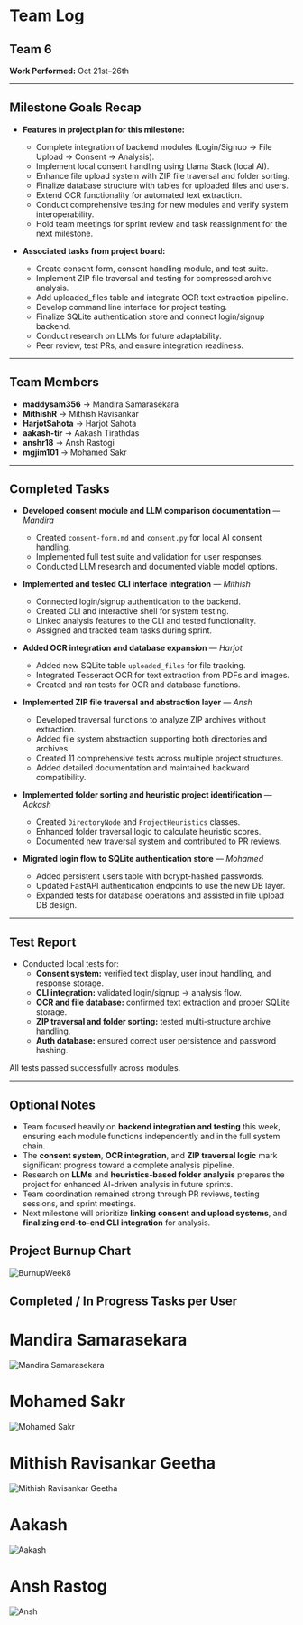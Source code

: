 # Team Log  

## Team 6  

**Work Performed:** Oct 21st–26th  

---

## Milestone Goals Recap  

- **Features in project plan for this milestone:**  
  - Complete integration of backend modules (Login/Signup → File Upload → Consent → Analysis).  
  - Implement local consent handling using Llama Stack (local AI).  
  - Enhance file upload system with ZIP file traversal and folder sorting.  
  - Finalize database structure with tables for uploaded files and users.  
  - Extend OCR functionality for automated text extraction.  
  - Conduct comprehensive testing for new modules and verify system interoperability.  
  - Hold team meetings for sprint review and task reassignment for the next milestone.  

- **Associated tasks from project board:**  
  - Create consent form, consent handling module, and test suite.  
  - Implement ZIP file traversal and testing for compressed archive analysis.  
  - Add uploaded_files table and integrate OCR text extraction pipeline.  
  - Develop command line interface for project testing.  
  - Finalize SQLite authentication store and connect login/signup backend.  
  - Conduct research on LLMs for future adaptability.  
  - Peer review, test PRs, and ensure integration readiness.  

---

## Team Members  

- **maddysam356** → Mandira Samarasekara  
- **MithishR** → Mithish Ravisankar  
- **HarjotSahota** → Harjot Sahota  
- **aakash-tir** → Aakash Tirathdas  
- **anshr18** → Ansh Rastogi  
- **mgjim101** → Mohamed Sakr  

---

## Completed Tasks  

- **Developed consent module and LLM comparison documentation** — *Mandira*  
  - Created `consent-form.md` and `consent.py` for local AI consent handling.  
  - Implemented full test suite and validation for user responses.  
  - Conducted LLM research and documented viable model options.  

- **Implemented and tested CLI interface integration** — *Mithish*  
  - Connected login/signup authentication to the backend.  
  - Created CLI and interactive shell for system testing.  
  - Linked analysis features to the CLI and tested functionality.  
  - Assigned and tracked team tasks during sprint.  

- **Added OCR integration and database expansion** — *Harjot*  
  - Added new SQLite table `uploaded_files` for file tracking.  
  - Integrated Tesseract OCR for text extraction from PDFs and images.  
  - Created and ran tests for OCR and database functions.  

- **Implemented ZIP file traversal and abstraction layer** — *Ansh*  
  - Developed traversal functions to analyze ZIP archives without extraction.  
  - Added file system abstraction supporting both directories and archives.  
  - Created 11 comprehensive tests across multiple project structures.  
  - Added detailed documentation and maintained backward compatibility.  

- **Implemented folder sorting and heuristic project identification** — *Aakash*  
  - Created `DirectoryNode` and `ProjectHeuristics` classes.  
  - Enhanced folder traversal logic to calculate heuristic scores.  
  - Documented new traversal system and contributed to PR reviews.  

- **Migrated login flow to SQLite authentication store** — *Mohamed*  
  - Added persistent users table with bcrypt-hashed passwords.  
  - Updated FastAPI authentication endpoints to use the new DB layer.  
  - Expanded tests for database operations and assisted in file upload DB design.  

---

## Test Report  

- Conducted local tests for:  
  - **Consent system:** verified text display, user input handling, and response storage.  
  - **CLI integration:** validated login/signup → analysis flow.  
  - **OCR and file database:** confirmed text extraction and proper SQLite storage.  
  - **ZIP traversal and folder sorting:** tested multi-structure archive handling.  
  - **Auth database:** ensured correct user persistence and password hashing.  

All tests passed successfully across modules.  

---

## Optional Notes  

- Team focused heavily on **backend integration and testing** this week, ensuring each module functions independently and in the full system chain.  
- The **consent system**, **OCR integration**, and **ZIP traversal logic** mark significant progress toward a complete analysis pipeline.  
- Research on **LLMs** and **heuristics-based folder analysis** prepares the project for enhanced AI-driven analysis in future sprints.  
- Team coordination remained strong through PR reviews, testing sessions, and sprint meetings.  
- Next milestone will prioritize **linking consent and upload systems**, and **finalizing end-to-end CLI integration** for analysis.  

## Project Burnup Chart  
![BurnupWeek8](images/BurnupWeek8.png)  

## Completed / In Progress Tasks per User  

# Mandira Samarasekara  
![Mandira Samarasekara](images/MandiraWeek8.png)  

# Mohamed Sakr  
![Mohamed Sakr](images/MohomadWeek8.png)  

# Mithish Ravisankar Geetha  
![Mithish Ravisankar Geetha](images/MithishWeek8.png)  

# Aakash  
![Aakash](images/AakashWeek8.png)  

# Ansh Rastog
![Ansh](images/AnshWeek8.png)  

